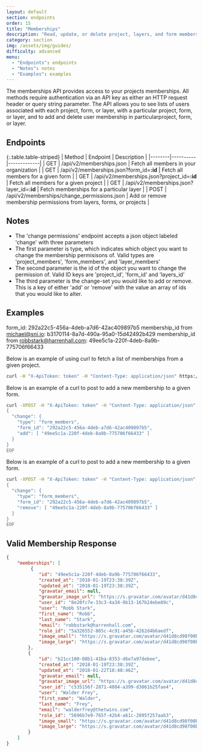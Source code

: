 ```yaml
---
layout: default
section: endpoints
order: 15
title: "Memberships"
description: "Read, update, or delete project, layers, and form memberships"
category: section
img: /assets/img/guides/
difficulty: advanced
menu:
  - "Endpoints": endpoints
  - "Notes": notes
  - "Examples": examples
---
```


The memberships API provides access to your projects memberships. All methods require authentication via an API key as either an HTTP request header or query string parameter. The API allows you to see lists of users associated with each project, form, or layer, with a particular project, form, or layer, and to add and delete user membership in particularproject, form, or layer.

## Endpoints

{:.table.table-striped}
| Method | Endpoint | Description |
|--------|----------|-------------|
| GET | /api/v2/memberships.json | Fetch all members in your organization |
| GET | /api/v2/memberships.json?form_id=**:id** | Fetch all members for a given form |
| GET | /api/v2/memberships.json?project_id=**:id** | Fetch all members for a given project |
| GET | /api/v2/memberships.json?layer_id=**:id** | Fetch memberships for a particular layer |
| POST | /api/v2/memberships/change_permissions.json | Add or remove membership permissions from layers, forms, or projects |

## Notes
 - The 'change permissions' endpoint accepts a json object labeled 'change' with three parameters
 - The first parameter is type, which indicates which object you want to change the membership permisisons of. Valid types are 'project_members', 'form_members', and 'layer_members'
 - The second parameter is the id of the object you want to change the permission of. Valid ID keys are 'project_id', 'form_id' and 'layers_id'
 - The third parameter is the change-set you would like to add or remove. This is a key of either 'add' or 'remove' with the value an array of ids that you would like to alter.

## Examples

form_id: 292a22c5-456a-4deb-a7d6-42ac409897b5
membership_id from michael@sni.io: b3170114-8a7d-490a-95a0-15d42492b429
membership_id from robbstark@harrenhall.com: 49ee5c1a-220f-4deb-8a9b-775706f66433


Below is an example of using curl to fetch a list of memberships from a given project.
```bash
curl -H "X-ApiToken: token" -H "Content-Type: application/json" https://api.fulcrumapp.com/api/v2/memberships.json?project_id=3751f03b-043d-48bf-a6cc-747ddd36b777
```

Below is an example of a curl to post to add a new membership to a given form.
```bash
curl -XPOST -H "X-ApiToken: token" -H "Content-Type: application/json" -d@- https://api.fulcrumapp.com/api/v2/memberships/change_permissions.json <<EOF
{
  "change": {
    "type": "form_members",
    "form_id": "292a22c5-456a-4deb-a7d6-42ac409897b5",
    "add": [ "49ee5c1a-220f-4deb-8a9b-775706f66433" ]
  }
}
EOF
```

Below is an example of a curl to post to add a new membership to a given form.
```bash
curl -XPOST -H "X-ApiToken: token" -H "Content-Type: application/json" -d@- https://api.fulcrumapp.com/api/v2/memberships/change_permissions.json <<EOF
{
  "change": {
    "type": "form_members",
    "form_id": "292a22c5-456a-4deb-a7d6-42ac409897b5",
    "remove": [ "49ee5c1a-220f-4deb-8a9b-775706f66433" ]
  }
}
EOF
```

## Valid Membership Response
```json
{
    "memberships": [
         {
            "id": "49ee5c1a-220f-4deb-8a9b-775706f66433",
            "created_at": "2018-01-19T23:38:39Z",
            "updated_at": "2018-01-19T23:38:39Z",
            "gravatar_email": null,
            "gravatar_image_url": "https://s.gravatar.com/avatar/d41d8cd98f00b204e9800998ecf8427e?s=80",
            "user_id": "8e20fc7e-33c3-4a34-9b13-167b24ebe89c",
            "user": "Robb Stark",
            "first_name": "Robb",
            "last_name": "Stark",
            "email": "robbstark@harrenhall.com",
            "role_id": "5a326552-865c-4c91-a45b-4262d4b6aedf",
            "image_small": "https://s.gravatar.com/avatar/d41d8cd98f00b204e9800998ecf8427e?s=300",
            "image_large": "https://s.gravatar.com/avatar/d41d8cd98f00b204e9800998ecf8427e?s=600"
        },
        {
            "id": "b21cc100-08b1-41ba-8353-d6e7a97debee",
            "created_at": "2018-01-19T23:38:39Z",
            "updated_at": "2018-01-22T18:48:46Z",
            "gravatar_email": null,
            "gravatar_image_url": "https://s.gravatar.com/avatar/d41d8cd98f00b204e9800998ecf8427e?s=80",
            "user_id": "c535156f-2871-4084-a399-d3061b25fae4",
            "user": "Walder Frey",
            "first_name": "Walder",
            "last_name": "Frey",
            "email": "walderfrey@thetwins.com",
            "role_id": "5696b7e9-765f-42b4-a61c-2895f257aab3",
            "image_small": "https://s.gravatar.com/avatar/d41d8cd98f00b204e9800998ecf8427e?s=300",
            "image_large": "https://s.gravatar.com/avatar/d41d8cd98f00b204e9800998ecf8427e?s=600"
        }
    ]
}
```